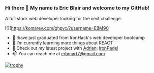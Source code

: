 ### Hi there 👋 My name is Eric Blair and welcome to my GitHub!

A full stack web developer looking for the next challenge.

![](https://komarev.com/ghpvc/?username=EBM90

- 🔭 Ihave just graduated from IronHack's web developer bootcamp
- 🌱 I’m currently learning more things about REACT
- 👯 Check out my latest project with [Adrian](https://github.com/paniaguaadrian): [IronPadel](http://ironpadel.herokuapp.com/)
- 📫 You can reach me at erbmart7@gmail.com

[![trophy](https://github-profile-trophy.vercel.app/?username=EBM90)](https://github.com/ryo-ma/github-profile-trophy)



